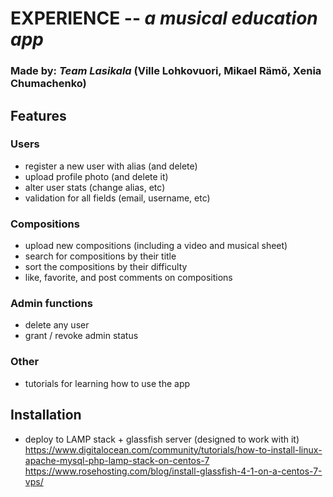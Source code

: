 # EXPERIENCE -- *a musical education app*
### Made by: *Team Lasikala* (Ville Lohkovuori, Mikael Rämö, Xenia Chumachenko)

## Features

### Users
  * register a new user with alias (and delete)
  * upload profile photo (and delete it)
  * alter user stats (change alias, etc)
  * validation for all fields (email, username, etc)

### Compositions
  * upload new compositions (including a video and musical sheet)
  * search for compositions by their title
  * sort the compositions by their difficulty
  * like, favorite, and post comments on compositions

### Admin functions
  * delete any user
  * grant / revoke admin status

### Other
  * tutorials for learning how to use the app

## Installation
  * deploy to LAMP stack + glassfish server (designed to work with it)
https://www.digitalocean.com/community/tutorials/how-to-install-linux-apache-mysql-php-lamp-stack-on-centos-7
https://www.rosehosting.com/blog/install-glassfish-4-1-on-a-centos-7-vps/
